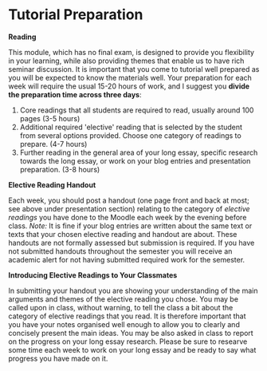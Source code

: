 # Tutorial Preparation

**Reading**

This module, which has no final exam, is designed to provide you flexibility in your learning, while also providing themes that enable us to have rich seminar discussion. It is important that you come to tutorial well prepared as you will be expected to know the materials well. Your preparation for each week will require the usual 15-20 hours of work, and I suggest you **divide the preparation time across three days**:

1) Core readings that all students are required to read, usually around 100 pages (3-5 hours)
2) Additional required 'elective' reading that is selected by the student from several options provided. Choose one category of readings to prepare. (4-7 hours)
3) Further reading in the general area of your long essay, specific research towards the long essay, or work on your blog entries and presentation preparation. (3-8 hours)

**Elective Reading Handout**

Each week, you should post a handout (one page front and back at most; see above under presentation section) relating to the category of *elective readings* you have done to the Moodle each week by the evening before class. *Note:* It is fine if your blog entries are written about the same text or texts that your chosen elective reading and handout are about. These handouts are not formally assessed but submission is required. If you have not submitted handouts throughout the semester you will receive an academic alert for not having submitted required work for the semester.

**Introducing Elective Readings to Your Classmates**

In submitting your handout you are showing your understanding of the main arguments and themes of the elective reading you chose. You may be called upon in class, without warning, to tell the class a bit about the category of elective readings that you read. It is therefore important that you have your notes organised well enough to allow you to clearly and concisely present the main ideas. You may be also asked in class to report on the progress on your long essay research. Please be sure to researve some time each week to work on your long essay and be ready to say what progress you have made on it.
